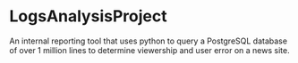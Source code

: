 # LogsAnalysisProject
An internal reporting tool that uses python to query a PostgreSQL database of over 1 million lines to determine viewership and user error on a news site.
